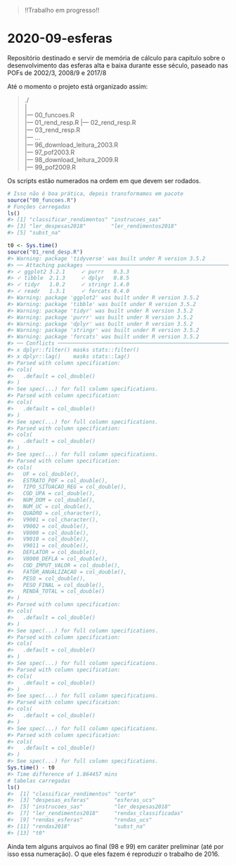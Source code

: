 
<!-- README.md is generated from README.Rmd. Please edit that file -->

> \!\!Trabalho em progresso\!\!

# 2020-09-esferas

<!-- badges: start -->

<!-- badges: end -->

Repositório destinado e servir de memória de cálculo para capítulo sobre
o desenvolvimento das esferas alta e baixa durante esse século, paseado
nas POFs de 2002/3, 2008/9 e 2017/8

Até o momento o projeto está organizado assim:

> ./  
> |  
> |— 00\_funcoes.R  
> |— 01\_rend\_resp.R |— 02\_rend\_resp.R  
> |— 03\_rend\_resp.R  
> |— …  
> |— 96\_download\_leitura\_2003.R  
> |— 97\_pof2003.R  
> |— 98\_download\_leitura\_2009.R  
> |— 99\_pof2009.R

Os scripts estão numerados na ordem em que devem ser rodados.

``` r
# Isso não é boa prática, depois transformamos em pacote
source("00_funcoes.R")
# Funções carregadas
ls()
#> [1] "classificar_rendimentos" "instrucoes_sas"         
#> [3] "ler_despesas2018"        "ler_rendimentos2018"    
#> [5] "subst_na"

t0 <- Sys.time()
source("01_rend_desp.R")
#> Warning: package 'tidyverse' was built under R version 3.5.2
#> ── Attaching packages ─────────────────────────────────────────────────────── tidyverse 1.3.0 ──
#> ✓ ggplot2 3.2.1     ✓ purrr   0.3.3
#> ✓ tibble  2.1.3     ✓ dplyr   0.8.5
#> ✓ tidyr   1.0.2     ✓ stringr 1.4.0
#> ✓ readr   1.3.1     ✓ forcats 0.4.0
#> Warning: package 'ggplot2' was built under R version 3.5.2
#> Warning: package 'tibble' was built under R version 3.5.2
#> Warning: package 'tidyr' was built under R version 3.5.2
#> Warning: package 'purrr' was built under R version 3.5.2
#> Warning: package 'dplyr' was built under R version 3.5.2
#> Warning: package 'stringr' was built under R version 3.5.2
#> Warning: package 'forcats' was built under R version 3.5.2
#> ── Conflicts ────────────────────────────────────────────────────────── tidyverse_conflicts() ──
#> x dplyr::filter() masks stats::filter()
#> x dplyr::lag()    masks stats::lag()
#> Parsed with column specification:
#> cols(
#>   .default = col_double()
#> )
#> See spec(...) for full column specifications.
#> Parsed with column specification:
#> cols(
#>   .default = col_double()
#> )
#> See spec(...) for full column specifications.
#> Parsed with column specification:
#> cols(
#>   .default = col_double()
#> )
#> See spec(...) for full column specifications.
#> Parsed with column specification:
#> cols(
#>   UF = col_double(),
#>   ESTRATO_POF = col_double(),
#>   TIPO_SITUACAO_REG = col_double(),
#>   COD_UPA = col_double(),
#>   NUM_DOM = col_double(),
#>   NUM_UC = col_double(),
#>   QUADRO = col_character(),
#>   V9001 = col_character(),
#>   V9002 = col_double(),
#>   V8000 = col_double(),
#>   V9010 = col_double(),
#>   V9011 = col_double(),
#>   DEFLATOR = col_double(),
#>   V8000_DEFLA = col_double(),
#>   COD_IMPUT_VALOR = col_double(),
#>   FATOR_ANUALIZACAO = col_double(),
#>   PESO = col_double(),
#>   PESO_FINAL = col_double(),
#>   RENDA_TOTAL = col_double()
#> )
#> Parsed with column specification:
#> cols(
#>   .default = col_double()
#> )
#> See spec(...) for full column specifications.
#> Parsed with column specification:
#> cols(
#>   .default = col_double()
#> )
#> See spec(...) for full column specifications.
#> Parsed with column specification:
#> cols(
#>   .default = col_double()
#> )
#> See spec(...) for full column specifications.
#> Parsed with column specification:
#> cols(
#>   .default = col_double()
#> )
#> See spec(...) for full column specifications.
#> Parsed with column specification:
#> cols(
#>   .default = col_double()
#> )
#> See spec(...) for full column specifications.
Sys.time() - t0
#> Time difference of 1.864457 mins
# tabelas carregadas
ls()
#>  [1] "classificar_rendimentos" "corte"                  
#>  [3] "despesas_esferas"        "esferas_ucs"            
#>  [5] "instrucoes_sas"          "ler_despesas2018"       
#>  [7] "ler_rendimentos2018"     "rendas_classificadas"   
#>  [9] "rendas_esferas"          "rendas_ucs"             
#> [11] "rendas2018"              "subst_na"               
#> [13] "t0"
```

Ainda tem alguns arquivos ao final (98 e 99) em caráter preliminar (até
por isso essa numeração). O que eles fazem é reproduzir o trabalho de
2016.
